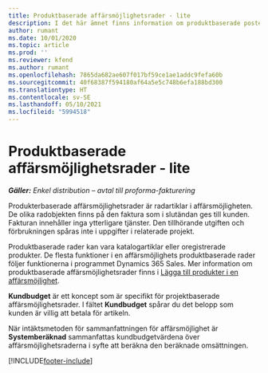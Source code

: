 ```yaml
---
title: Produktbaserade affärsmöjlighetsrader - lite
description: I det här ämnet finns information om produktbaserade poster i affärsmöjlighetsraden i Project Operations.
author: rumant
ms.date: 10/01/2020
ms.topic: article
ms.prod: ''
ms.reviewer: kfend
ms.author: rumant
ms.openlocfilehash: 7865da682ae607f017bf59ce1ae1addc9fefa60b
ms.sourcegitcommit: 40f68387f594180af64a5e5c748b6efa188bd300
ms.translationtype: HT
ms.contentlocale: sv-SE
ms.lasthandoff: 05/10/2021
ms.locfileid: "5994518"
---
```

# <a name="product-based-opportunity-lines---lite"></a>Produktbaserade affärsmöjlighetsrader - lite

_**Gäller:** Enkel distribution – avtal till proforma-fakturering_

Produkterbaserade affärsmöjlighetsrader är radartiklar i affärsmöjligheten. De olika radobjekten finns på den faktura som i slutändan ges till kunden. Fakturan innehåller inga ytterligare tjänster. Den tillhörande utgiften och förbrukningen spåras inte i uppgifter i relaterade projekt.

Produktbaserade rader kan vara katalogartiklar eller oregistrerade produkter. De flesta funktioner i en affärsmöjlighets produktbaserade rader följer funktionerna i programmet Dynamics 365 Sales. Mer information om produktbaserade affärsmöjlighetsrader finns i [Lägga till produkter i en affärsmöjlighet](/dynamics365/sales-enterprise/add-products-opportunity).

**Kundbudget** är ett koncept som är specifikt för projektbaserade affärsmöjlighetsrader. I fältet **Kundbudget** spårar du det belopp som kunden är villig att betala för artikeln.

När intäktsmetoden för sammanfattningen för affärsmöjlighet är **Systemberäknad** sammanfattas kundbudgetvärdena över affärsmöjlighetsraderna i syfte att beräkna den beräknade omsättningen. 



[!INCLUDE[footer-include](../../includes/footer-banner.md)]
